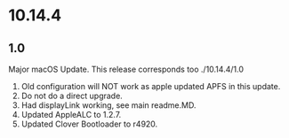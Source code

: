 # 10.14.4

## 1.0

Major macOS Update. This release corresponds too ./10.14.4/1.0

1. Old configuration will NOT work as apple updated APFS in this update.
2. Do not do a direct upgrade.
3. Had displayLink working, see main readme.MD.
4. Updated AppleALC to 1.2.7.
5. Updated Clover Bootloader to r4920.
